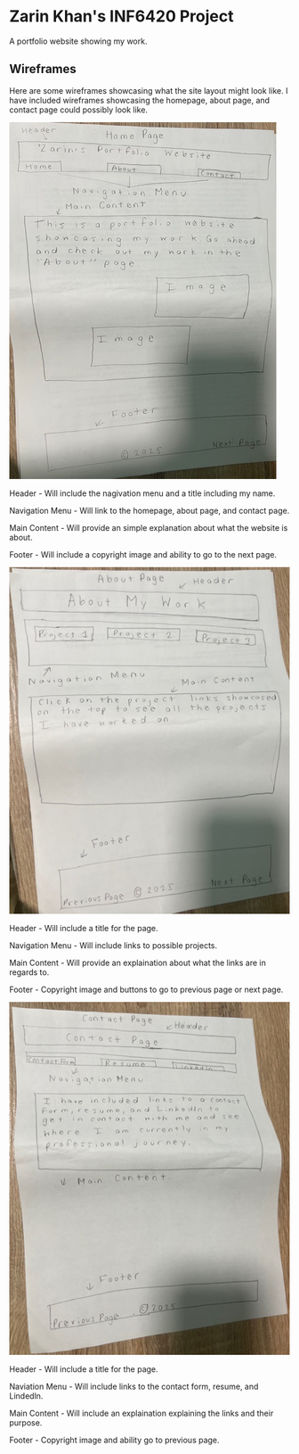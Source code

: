 # Zarin Khan's INF6420 Project

A portfolio website showing my work.

## Wireframes

Here are some wireframes showcasing what the site layout might look like. I have included wireframes showcasing the homepage, about page, and contact page could possibly look like.

![Wireframe of Homepage](wireframes/Homepage.jpg)

Header - Will include the nagivation menu and a title including my name.

Navigation Menu - Will link to the homepage, about page, and contact page.

Main Content - Will provide an simple explanation about what the website is about.

Footer - Will include a copyright image and ability to go to the next page.


![Wireframe of About Page](<wireframes/About Page.jpg>)

Header - Will include a title for the page.

Navigation Menu - Will include links to possible projects.

Main Content - Will provide an explaination about what the links are in regards to.

Footer - Copyright image and buttons to go to previous page or next page.


![Wirefram of Contact Page](<wireframes/Contact Page.jpg>)

Header - Will include a title for the page.

Naviation Menu - Will include links to the contact form, resume, and Lindedln.

Main Content - Will include an explaination explaining the links and their purpose. 

Footer - Copyright image and ability go to previous page. 